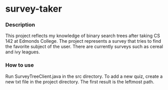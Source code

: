# survey-taker
<h3>Description</h3>
<p>This project reflects my knowledge of binary search trees after taking CS 142 at Edmonds College. The project represents a survey that tries to find the favorite subject of the user. There are currently surveys such as cereal and ivy leagues. </p>
<h3>How to use</h3>
<p>Run SurveyTreeClient.java in the src directory. To add a new quiz, create a new txt file in the project directory. The first result is the leftmost path.</p>
